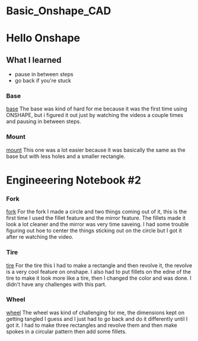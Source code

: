 # Basic_Onshape_CAD
# Hello Onshape
## What I learned
- pause in between steps
- go back if you're stuck
### Base
[base](https://cvilleschools.onshape.com/documents/ce773a82bd964b97c2ca363a/w/c0f01d6acc032f33e236332b/e/3a7ee1ac464f60314d4e3d94)
The base was kind of hard for me because it was the first time using ONSHAPE, but i figured it out just by watching the videos a couple times and pausing in between steps.

### Mount
[mount](https://cvilleschools.onshape.com/documents/270684b662ebbf6e21ea5604/w/d6754c3934b1a368534ac179/e/d8cd62fd429e31c23ecb79df)
This one was a lot easier because it was basically the same as the base but with less holes and a smaller rectangle.
# Engineeering Notebook #2
### Fork
[fork](https://cvilleschools.onshape.com/documents/cafb874cd033d399e180c367/w/ccf1fd05031f1a0b46999864/e/cbc5db12bd25112ae0a95b9d)
For the fork I made a circle and two things coming out of it, this is the first time I used the fillet feature and the mirror feature. The fillets made it look a lot cleaner and the mirror was very time saveing. I had some trouble figuring out hoe to center the things sticking out on the circle but I got it after re watching the video.
### Tire
[tire](https://cvilleschools.onshape.com/documents/d43e7af70bb7225a9f9300f9/w/f8d8dece1e6f55a921219120/e/dbe68bc4b8b4f6f6502cd653)
For the tire this I had to make a rectangle and then revolve it, the revolve is a very cool feature on onshape. I also had to put fillets on the edne of the tire to make it look more like a tire, then I changed the color and was done. I didn't have any challenges with this part.
### Wheel
[wheel](https://cvilleschools.onshape.com/documents/782790b432309b8bf32051a3/w/a3671807251b084d60fcfda5/e/5c28fd3a1ab9fca542346eab)
The wheel was kind of challenging for me, the dimensions kept on getting tangled I guess and I just had to go back and do it differently until I got it. I had to make three rectangles and revolve them and then make spokes in a circular pattern then add some fillets.
